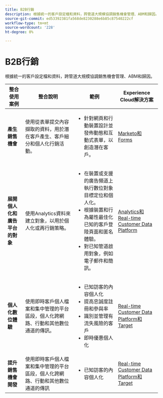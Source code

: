 ```yaml
---
title: B2B行銷
description: 根據統一的客戶設定檔和資料，跨管道大規模協調銷售機會管理、ABM和歸因。
source-git-commit: ed53392381fa568de8230288e6b85c87540222cf
workflow-type: tm+mt
source-wordcount: '228'
ht-degree: 0%

---
```



# B2B行銷

根據統一的客戶設定檔和資料，跨管道大規模協調銷售機會管理、ABM和歸因。


<table>

<thead>
    <tr>
      <th>整合使用案例</th>
      <th>整合說明</th>
      <th>範例</th>
      <th>Experience Cloud解決方案</th>
    </tr>
  </thead>


<tr>
  <td><strong>產生銷售機會</strong><br/></td>
  <td>使用從表單提交內容擷取的資料，用於潛在客戶產生、客戶細分和個人化行銷活動。
  </td>
  <td>
    <ul>
      <li>針對網頁和行動裝置設計並發佈動態和互動式表單，以創造潛在客戶。</li>
    </ul>
  </td>
  <td><a href= "../integrations-between-applications/marketo/marketo-experience-manager.md"> Marketo和Forms</a></td>
</tr>


<tr>
  <td rowspan="1"><strong>展開個人化和廣告平台的對象</strong><br/></td> 
  <td>使用Analytics資料來建立對象，以用於個人化或再行銷策略。</td>
  <td>
    <ul>
      <li>在裝置或支援的廣告頻道上執行數位對象目標定位和個人化。</li>
      <li>根據裝置和行為屬性最佳化已知的客戶登陸頁面和匿名體驗。</li>
      <li>對已知管道啟用對象，例如電子郵件和簡訊。</li>
    </ul>    
  </td>
  <td><a href="../integrations-between-applications/analytics/analytics-rtcdp.md">Analytics和Real-time Customer Data Platform</a></td>
</tr>

<tr>
  <td><strong>個人化數位體驗</strong><br/></td>
  <td> 使用即時客戶個人檔案和集中管理的平台區段，個人化跨網路、行動和其他數位通道的傳訊。
  </td>
  <td>
    <ul>
      <li>已知訪客的內容個人化</li>
      <li>提高忠誠度註冊和參與率</li>
      <li>識別並管理有流失風險的客戶</li>
      <li>即時優惠個人化</li>
    </ul>
  </td>
  <td><a href="../integrations-between-applications/rtcdp/rtcdp-target.md">Real-time Customer Data Platform和Target</a></td>
</tr>

<tr>
  <td><strong>提升銷售機會開發</strong><br/></td>
  <td>
    使用即時客戶個人檔案和集中管理的平台區段，個人化跨網路、行動和其他數位通道的傳訊
  </td>
  <td>
    <ul>
      <li>已知訪客的內容個人化</li>
    </ul>
  </td>
  <td><a href="../integrations-between-applications/rtcdp/rtcdp-target.md">Real-time Customer Data Platform和Target</a></td>
</tr>
</table>
